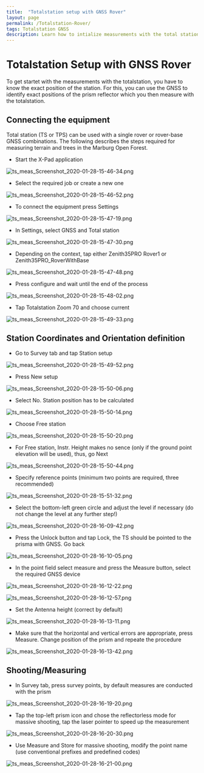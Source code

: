 ```yaml
---
title:  "Totalstation setup with GNSS Rover"
layout: page
permalink: /Totalstation-Rover/
tags: Totalstation GNSS
description: Learn how to intialize measurements with the total station.
--- 
```




# Totalstation Setup with GNSS Rover

To get startet with the measurements with the totalstation, you have to know the exact position of the station.
For this, you can use the GNSS to identify exact positions of the prism reflector which you then measure with the totalstation.


## Connecting the equipment

Total station (TS or TPS) can be used with a single rover or rover-base GNSS combinations. The following describes the steps required for measuring terrain and trees in the Marburg Open Forest.

* Start the X-Pad application

![ts_meas_Screenshot_2020-01-28-15-46-34.png](../assets/img/screenshots/ts_meas_Screenshot_2020-01-28-15-46-34.png)

* Select the required job or create a new one

![ts_meas_Screenshot_2020-01-28-15-46-52.png](../assets/img/screenshots/ts_meas_Screenshot_2020-01-28-15-46-52.png)

* To connect the equipment press Settings

![ts_meas_Screenshot_2020-01-28-15-47-19.png](../assets/img/screenshots/ts_meas_Screenshot_2020-01-28-15-47-19.png)

* In Settings, select GNSS and Total station

![ts_meas_Screenshot_2020-01-28-15-47-30.png](../assets/img/screenshots/ts_meas_Screenshot_2020-01-28-15-47-30.png)

* Depending on the context, tap either Zenith35PRO Rover1 or Zenith35PRO_RoverWithBase

![ts_meas_Screenshot_2020-01-28-15-47-48.png](../assets/img/screenshots/ts_meas_Screenshot_2020-01-28-15-47-48.png)

* Press configure and wait until the end of the process

![ts_meas_Screenshot_2020-01-28-15-48-02.png](../assets/img/screenshots/ts_meas_Screenshot_2020-01-28-15-48-02.png)

* Tap Totalstation Zoom 70 and choose current

![ts_meas_Screenshot_2020-01-28-15-49-33.png](../assets/img/screenshots/ts_meas_Screenshot_2020-01-28-15-49-33.png)

## Station Coordinates and Orientation definition

* Go to Survey tab and tap Station setup

![ts_meas_Screenshot_2020-01-28-15-49-52.png](../assets/img/screenshots/ts_meas_Screenshot_2020-01-28-15-49-52.png)

* Press New setup

![ts_meas_Screenshot_2020-01-28-15-50-06.png](../assets/img/screenshots/ts_meas_Screenshot_2020-01-28-15-50-06.png)

* Select No. Station position has to be calculated

![ts_meas_Screenshot_2020-01-28-15-50-14.png](../assets/img/screenshots/ts_meas_Screenshot_2020-01-28-15-50-14.png)

* Choose Free station

![ts_meas_Screenshot_2020-01-28-15-50-20.png](../assets/img/screenshots/ts_meas_Screenshot_2020-01-28-15-50-20.png)

* For Free station, Instr. Height makes no sence (only if the ground point elevation will be used), thus, go Next

![ts_meas_Screenshot_2020-01-28-15-50-44.png](../assets/img/screenshots/ts_meas_Screenshot_2020-01-28-15-50-44.png)


* Specify reference points (minimum two points are required, three recommended)

![ts_meas_Screenshot_2020-01-28-15-51-32.png](../assets/img/screenshots/ts_meas_Screenshot_2020-01-28-15-51-32.png)

* Select the bottom-left green circle and adjust the level if necessary (do not change the level at any further step!)

![ts_meas_Screenshot_2020-01-28-16-09-42.png](../assets/img/screenshots/ts_meas_Screenshot_2020-01-28-16-09-42.png)

* Press the Unlock button and tap Lock, the TS should be pointed to the prisma with GNSS. Go back

![ts_meas_Screenshot_2020-01-28-16-10-05.png](../assets/img/screenshots/ts_meas_Screenshot_2020-01-28-16-10-05.png)

* In the point field select measure and press the Measure button, select the required GNSS device


![ts_meas_Screenshot_2020-01-28-16-12-22.png](../assets/img/screenshots/ts_meas_Screenshot_2020-01-28-16-12-22.png)


![ts_meas_Screenshot_2020-01-28-16-12-57.png](../assets/img/screenshots/ts_meas_Screenshot_2020-01-28-16-12-57.png)

* Set the Antenna height (correct by default)

![ts_meas_Screenshot_2020-01-28-16-13-11.png](../assets/img/screenshots/ts_meas_Screenshot_2020-01-28-16-13-11.png)

* Make sure that the horizontal and vertical errors are appropriate, press Measure. Change position of the prism and repeate the procedure

![ts_meas_Screenshot_2020-01-28-16-13-42.png](../assets/img/screenshots/ts_meas_Screenshot_2020-01-28-16-13-42.png)


## Shooting/Measuring


* In Survey tab, press survey points, by default measures are conducted with the prism


![ts_meas_Screenshot_2020-01-28-16-19-20.png](../assets/img/screenshots/ts_meas_Screenshot_2020-01-28-16-19-20.png)

* Tap the top-left prism icon and chose the reflectorless mode for massive shooting, tap the laser pointer to speed up the measurement

![ts_meas_Screenshot_2020-01-28-16-20-30.png](../assets/img/screenshots/ts_meas_Screenshot_2020-01-28-16-20-30.png)

* Use Measure and Store for massive shooting, modify the point name (use conventional prefixes and predefined codes) 

![ts_meas_Screenshot_2020-01-28-16-21-00.png](../assets/img/screenshots/ts_meas_Screenshot_2020-01-28-16-21-00.png)
